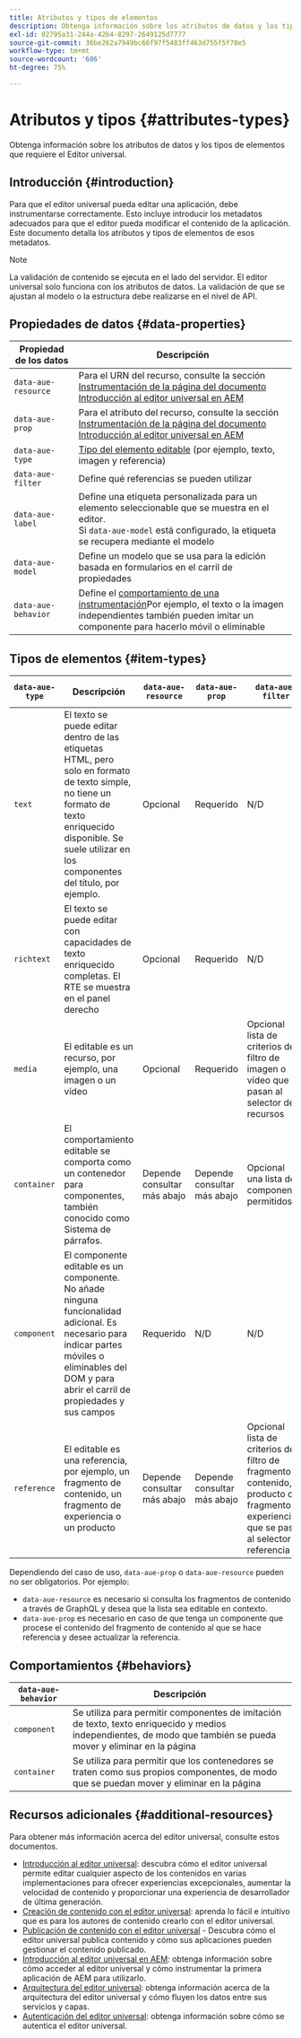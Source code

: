 ```yaml
---
title: Atributos y tipos de elementos
description: Obtenga información sobre los atributos de datos y los tipos de elementos que requiere el Editor universal.
exl-id: 02795a31-244a-42b4-8297-2649125d7777
source-git-commit: 36be262a7949bc66f97f5483ff463d755f5f78e5
workflow-type: tm+mt
source-wordcount: '686'
ht-degree: 75%

---
```



# Atributos y tipos {#attributes-types}

Obtenga información sobre los atributos de datos y los tipos de elementos que requiere el Editor universal.

## Introducción {#introduction}

Para que el editor universal pueda editar una aplicación, debe instrumentarse correctamente. Esto incluye introducir los metadatos adecuados para que el editor pueda modificar el contenido de la aplicación. Este documento detalla los atributos y tipos de elementos de esos metadatos.

>[!NOTE]
>
>La validación de contenido se ejecuta en el lado del servidor. El editor universal solo funciona con los atributos de datos. La validación de que se ajustan al modelo o la estructura debe realizarse en el nivel de API.

## Propiedades de datos {#data-properties}

| Propiedad de los datos | Descripción |
|---|---|
| `data-aue-resource` | Para el URN del recurso, consulte la sección [Instrumentación de la página del documento Introducción al editor universal en AEM](getting-started.md#instrument-thepage) |
| `data-aue-prop` | Para el atributo del recurso, consulte la sección [Instrumentación de la página del documento Introducción al editor universal en AEM](getting-started.md#instrument-thepage) |
| `data-aue-type` | [Tipo del elemento editable](#item-types) (por ejemplo, texto, imagen y referencia) |
| `data-aue-filter` | Define qué referencias se pueden utilizar |
| `data-aue-label` | Define una etiqueta personalizada para un elemento seleccionable que se muestra en el editor. <br>Si `data-aue-model` está configurado, la etiqueta se recupera mediante el modelo |
| `data-aue-model` | Define un modelo que se usa para la edición basada en formularios en el carril de propiedades |
| `data-aue-behavior` | Define el [comportamiento de una instrumentación](#behaviors)Por ejemplo, el texto o la imagen independientes también pueden imitar un componente para hacerlo móvil o eliminable |

## Tipos de elementos {#item-types}

| `data-aue-type` | Descripción | `data-aue-resource` | `data-aue-prop` | `data-aue-filter` | `data-aue-label` | `data-aue-model` | `data-aue-behavior` |
|---|---|---|---|---|---|---|---|
| `text` | El texto se puede editar dentro de las etiquetas HTML, pero solo en formato de texto simple, no tiene un formato de texto enriquecido disponible. Se suele utilizar en los componentes del título, por ejemplo. | Opcional | Requerido | N/D | Opcional | N/D | Opcional |
| `richtext` | El texto se puede editar con capacidades de texto enriquecido completas. El RTE se muestra en el panel derecho | Opcional | Requerido | N/D | Opcional | N/D | Opcional |
| `media` | El editable es un recurso, por ejemplo, una imagen o un vídeo | Opcional | Requerido | Opcional<br>lista de criterios de filtro de imagen o vídeo que se pasan al selector de recursos | Opcional | N/D | Opcional |
| `container` | El comportamiento editable se comporta como un contenedor para componentes, también conocido como Sistema de párrafos. | Depende <br>consultar más abajo | Depende <br>consultar más abajo | Opcional<br>una lista de componentes permitidos | Opcional | N/D | N/D |
| `component` | El componente editable es un componente. No añade ninguna funcionalidad adicional. Es necesario para indicar partes móviles o eliminables del DOM y para abrir el carril de propiedades y sus campos | Requerido | N/D | N/D | Opcional | Opcional | N/D |
| `reference` | El editable es una referencia, por ejemplo, un fragmento de contenido, un fragmento de experiencia o un producto | Depende <br>consultar más abajo | Depende <br>consultar más abajo | Opcional<br>lista de criterios de filtro de fragmento de contenido, producto o fragmento de experiencia que se pasan al selector de referencia | Opcional | Opcional | N/D |

Dependiendo del caso de uso, `data-aue-prop` o `data-aue-resource` pueden no ser obligatorios. Por ejemplo:

* `data-aue-resource` es necesario si consulta los fragmentos de contenido a través de GraphQL y desea que la lista sea editable en contexto.
* `data-aue-prop` es necesario en caso de que tenga un componente que procese el contenido del fragmento de contenido al que se hace referencia y desee actualizar la referencia.

## Comportamientos {#behaviors}

| `data-aue-behavior` | Descripción |
|---|---|
| `component` | Se utiliza para permitir componentes de imitación de texto, texto enriquecido y medios independientes, de modo que también se pueda mover y eliminar en la página |
| `container` | Se utiliza para permitir que los contenedores se traten como sus propios componentes, de modo que se puedan mover y eliminar en la página |

## Recursos adicionales {#additional-resources}

Para obtener más información acerca del editor universal, consulte estos documentos.

* [Introducción al editor universal](introduction.md): descubra cómo el editor universal permite editar cualquier aspecto de los contenidos en varias implementaciones para ofrecer experiencias excepcionales, aumentar la velocidad de contenido y proporcionar una experiencia de desarrollador de última generación.
* [Creación de contenido con el editor universal](/help/sites-cloud/authoring/universal-editor/authoring.md): aprenda lo fácil e intuitivo que es para los autores de contenido crearlo con el editor universal.
* [Publicación de contenido con el editor universal](/help/sites-cloud/authoring/universal-editor/publishing.md) - Descubra cómo el editor universal publica contenido y cómo sus aplicaciones pueden gestionar el contenido publicado.
* [Introducción al editor universal en AEM](getting-started.md): obtenga información sobre cómo acceder al editor universal y cómo instrumentar la primera aplicación de AEM para utilizarlo.
* [Arquitectura del editor universal](architecture.md): obtenga información acerca de la arquitectura del editor universal y cómo fluyen los datos entre sus servicios y capas.
* [Autenticación del editor universal](authentication.md): obtenga información sobre cómo se autentica el editor universal.
